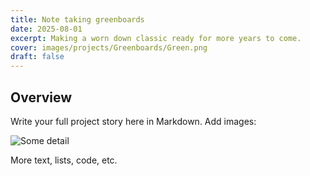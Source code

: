 ```yaml
---
title: Note taking greenboards
date: 2025-08-01
excerpt: Making a worn down classic ready for more years to come.
cover: images/projects/Greenboards/Green.png
draft: false
---
```

## Overview

Write your full project story here in Markdown. Add images:

![Some detail](/images/projects/SCR-20250825-psgh.png)

More text, lists, code, etc.